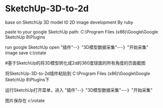 # SketchUp-3D-to-2d
base on SketchUp 3D model t0  2D  image  development By ruby

paste to your google SketchUp path:  C:\Program Files (x86)\Google\Google SketchUp 8\Plugins

run google SketchUp open "插件"--》"3D模型数据采集"---》"开始采集"
image save c:\rotate

#基于SketchUp的将3D模型转化成2d的360度球面的所有角度的页面截图

将SketchUp-3D-to-2d插件粘贴到 C:\Program Files (x86)\Google\Google SketchUp 8\Plugins下

运行SketchUp打开菜单，进入 "插件"--》"3D模型数据采集"---》"开始采集"

图片保存在 c:\rotate
